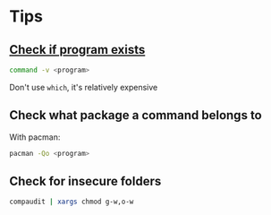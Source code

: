 # Tips

## [Check if program exists](https://stackoverflow.com/questions/592620/how-can-i-check-if-a-program-exists-from-a-bash-script)

```sh
command -v <program>
```

Don't use `which`, it's relatively expensive

## Check what package a command belongs to

With pacman:

```sh
pacman -Qo <program>
```

## Check for insecure folders

```sh
compaudit | xargs chmod g-w,o-w
```
